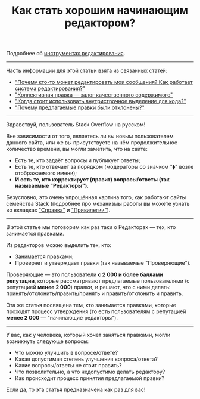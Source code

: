 ﻿---
title: "Как стать хорошим начинающим редактором?"
se.owner.user_id: 526739
se.owner.display_name: "Chaos_Sower"
se.owner.link: "https://ru.meta.stackoverflow.com/users/526739/chaos-sower"
se.link: "https://ru.meta.stackoverflow.com/questions/14433/%d0%9a%d0%b0%d0%ba-%d1%81%d1%82%d0%b0%d1%82%d1%8c-%d1%85%d0%be%d1%80%d0%be%d1%88%d0%b8%d0%bc-%d0%bd%d0%b0%d1%87%d0%b8%d0%bd%d0%b0%d1%8e%d1%89%d0%b8%d0%bc-%d1%80%d0%b5%d0%b4%d0%b0%d0%ba%d1%82%d0%be%d1%80%d0%be%d0%bc"
se.question_id: 14433
se.post_type: question
---
<p>Подробнее об <a href="https://ru.stackoverflow.com/editing-help">инструментах редактирования</a>.</p>
<hr />
<p>Часть информации для этой статьи взята из связанных статей:</p>
<ul>
<li><a href="https://ru.stackoverflow.com/help/editing">&quot;Почему кто-то может редактировать мои сообщения? Как работает система редактирования?&quot;</a></li>
<li><a href="https://ru.meta.stackoverflow.com/questions/420">&quot;Коллективная правка — залог качественного содержимого&quot;</a></li>
<li><a href="https://ru.meta.stackoverflow.com/questions/1328">&quot;Когда стоит использовать внутристрочное выделение для кода?&quot;</a></li>
<li><a href="https://ru.meta.stackoverflow.com/questions/14379">&quot;Почему предлагаемые правки были отклонены?&quot;</a></li>
</ul>
<hr />
<p>Здравствуй, пользователь Stack Overflow на русском!</p>
<p>Вне зависимости от того, являетесь ли вы новым пользователем данного сайта, или же вы присутствуете на нём продолжительное количество времени, вы могли заметить, что на сайте:</p>
<ul>
<li>Есть те, кто задаёт вопросы и публикует ответы;</li>
<li>Есть те, кто отвечает за порядком (модераторы со значком &quot;⧫&quot; возле отображаемого имени);</li>
<li><strong>И есть те, кто корректирует (правит) вопросы/ответы (так называемые &quot;Редакторы&quot;)</strong>.</li>
</ul>
<p>Безусловно, это очень упрощённая картина того, как работают сайты семейства Stack (подробнее про механизмы работы вы можете узнать во вкладках <a href="https://ru.stackoverflow.com/help">&quot;Справка&quot;</a> и <a href="https://ru.stackoverflow.com/help/privileges">&quot;Привилегии&quot;</a>).</p>
<hr />
<p>В этой статье мы поговорим как раз таки о Редакторах — тех, кто занимается правками.</p>
<p>Из редакторов можно выделить тех, кто:</p>
<ul>
<li>Занимается правками;</li>
<li>Проверяет и утверждает правки (так называемые &quot;Проверяющие&quot;).</li>
</ul>
<p>Проверяющие — это пользователи <strong>с 2 000 и более баллами репутации</strong>, которые рассматривают предлагаемые пользователями (с репутацией <strong>менее 2 000</strong>) правки, и решают, что с ними делать: принять/отклонить/править/принять и править/отклонить и править.</p>
<p>Эта же статья посвящена тем, кто занимается правками, которые проходят процесс утверждения (то есть пользователям с репутацией <strong>менее 2 000</strong> — &quot;начинающие редакторы&quot;).</p>
<hr />
<p>У вас, как у человека, который хочет заняться правками, могли возникнуть следующе вопросы:</p>
<ul>
<li>Что можно улучшить в вопросе/ответе?</li>
<li>Какая допустимая степень улучшения вопроса/ответа?</li>
<li>Какие вопросы/ответы не стоит править?</li>
<li>Что позволительно, а что недопустимо делать редактору?</li>
<li>Как происходит процесс принятия предлагаемой правки?</li>
</ul>
<p>Если да, то эта статья предназначена как раз для вас!</p>
